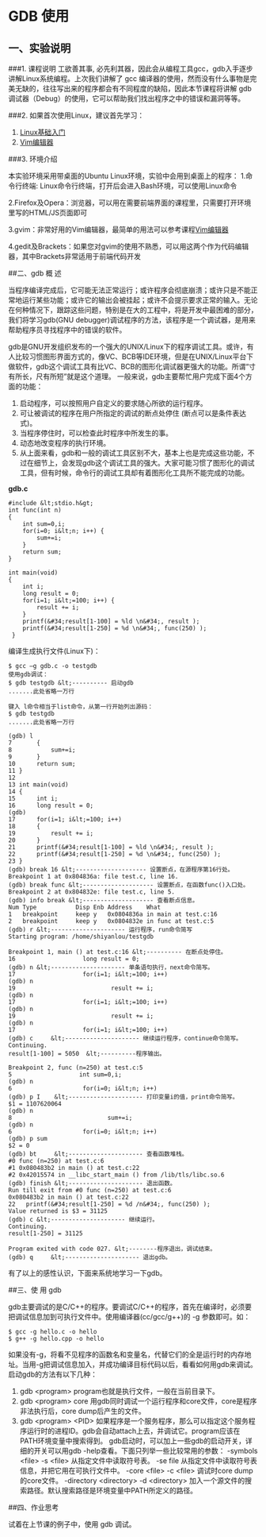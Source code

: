 
# GDB 使用

## 一、实验说明

###1. 课程说明
工欲善其事, 必先利其器，因此会从编程工具gcc，gdb入手逐步讲解Linux系统编程。上次我们讲解了 gcc 编译器的使用，然而没有什么事物是完美无缺的，往往写出来的程序都会有不同程度的缺陷，因此本节课程将讲解 gdb 调试器（Debug）的使用，它可以帮助我们找出程序之中的错误和漏洞等等。

###2. 如果首次使用Linux，建议首先学习：

1. [Linux基础入门](http://www.shiyanlou.com/courses/1)
2. [Vim编辑器](http://www.shiyanlou.com/courses/2)

###3. 环境介绍

本实验环境采用带桌面的Ubuntu Linux环境，实验中会用到桌面上的程序：
1.命令行终端: Linux命令行终端，打开后会进入Bash环境，可以使用Linux命令 

2.Firefox及Opera：浏览器，可以用在需要前端界面的课程里，只需要打开环境里写的HTML/JS页面即可 

3.gvim：非常好用的Vim编辑器，最简单的用法可以参考课程[Vim编辑器](http://www.shiyanlou.com/courses/2) 

4.gedit及Brackets：如果您对gvim的使用不熟悉，可以用这两个作为代码编辑器，其中Brackets非常适用于前端代码开发 


##二、gdb 概 述

当程序编译完成后，它可能无法正常运行；或许程序会彻底崩溃；或许只是不能正常地运行某些功能；或许它的输出会被挂起；或许不会提示要求正常的输入。无论在何种情况下，跟踪这些问题，特别是在大的工程中，将是开发中最困难的部分，我们将学习gdb(GNU debugger)调试程序的方法，该程序是一个调试器，是用来帮助程序员寻找程序中的错误的软件。

gdb是GNU开发组织发布的一个强大的UNIX/Linux下的程序调试工具。或许，有人比较习惯图形界面方式的，像VC、BCB等IDE环境，但是在UNIX/Linux平台下做软件，gdb这个调试工具有比VC、BCB的图形化调试器更强大的功能。所谓“寸有所长，尺有所短”就是这个道理。
一般来说，gdb主要帮忙用户完成下面4个方面的功能：
1. 启动程序，可以按照用户自定义的要求随心所欲的运行程序。
2. 可让被调试的程序在用户所指定的调试的断点处停住 (断点可以是条件表达式)。
3. 当程序停住时，可以检查此时程序中所发生的事。
4. 动态地改变程序的执行环境。
5. 从上面来看，gdb和一般的调试工具区别不大，基本上也是完成这些功能，不过在细节上，会发现gdb这个调试工具的强大。大家可能习惯了图形化的调试工具，但有时候，命令行的调试工具却有着图形化工具所不能完成的功能。­­­­­­­­­­­­­­­­­­­­­­­­­­­

**gdb.c**

```
#include &lt;stdio.h&gt;
int func(int n)
{
    int sum=0,i;
    for(i=0; i&lt;n; i++) {
        sum+=i;
    }
    return sum;
}

int main(void)
{
    int i;
    long result = 0;
    for(i=1; i&lt;=100; i++) {
        result += i;
    }
    printf(&#34;result[1-100] = %ld \n&#34;, result );
    printf(&#34;result[1-250] = %d \n&#34;, func(250) );
 }
```

编译生成执行文件(Linux下)：
```
$ gcc –g gdb.c -o testgdb
使用gdb调试：
$ gdb testgdb &lt;---------- 启动gdb
.......此处省略一万行

键入 l命令相当于list命令，从第一行开始列出源码：
$ gdb testgdb
.......此处省略一万行

(gdb) l
7       {
8           sum+=i;
9       }
10      return sum;
11 }
12
13 int main(void)
14 {
15      int i;
16      long result = 0;
(gdb)
17      for(i=1; i&lt;=100; i++)
18      {
19          result += i;
20      }
21      printf(&#34;result[1-100] = %ld \n&#34;, result );
22      printf(&#34;result[1-250] = %d \n&#34;, func(250) );
23 }
(gdb) break 16 &lt;-------------------- 设置断点，在源程序第16行处。
Breakpoint 1 at 0x804836a: file test.c, line 16.
(gdb) break func &lt;-------------------- 设置断点，在函数func()入口处。
Breakpoint 2 at 0x804832e: file test.c, line 5.
(gdb) info break &lt;-------------------- 查看断点信息。
Num Type           Disp Enb Address    What
1   breakpoint     keep y   0x0804836a in main at test.c:16
2   breakpoint     keep y   0x0804832e in func at test.c:5
(gdb) r &lt;--------------------- 运行程序，run命令简写
Starting program: /home/shiyanlou/testgdb
 
Breakpoint 1, main () at test.c:16 &lt;---------- 在断点处停住。
16                   long result = 0;
(gdb) n &lt;--------------------- 单条语句执行，next命令简写。
17                   for(i=1; i&lt;=100; i++)
(gdb) n
19                           result += i;
(gdb) n
17                   for(i=1; i&lt;=100; i++)
(gdb) n
19                           result += i;
(gdb) n
17                   for(i=1; i&lt;=100; i++)
(gdb) c     &lt;--------------------- 继续运行程序，continue命令简写。
Continuing.
result[1-100] = 5050  &lt;----------程序输出。
 
Breakpoint 2, func (n=250) at test.c:5
5                   int sum=0,i;
(gdb) n
6                    for(i=0; i&lt;n; i++)
(gdb) p I    &lt;--------------------- 打印变量i的值，print命令简写。
$1 = 1107620064
(gdb) n
8                           sum+=i;
(gdb) n
6                    for(i=0; i&lt;n; i++)
(gdb) p sum
$2 = 0
(gdb) bt     &lt;--------------------- 查看函数堆栈。
#0 func (n=250) at test.c:6
#1 0x080483b2 in main () at test.c:22
#2 0x42015574 in __libc_start_main () from /lib/tls/libc.so.6
(gdb) finish &lt;--------------------- 退出函数。
Run till exit from #0 func (n=250) at test.c:6
0x080483b2 in main () at test.c:22
22   printf(&#34;result[1-250] = %d /n&#34;, func(250) );
Value returned is $3 = 31125
(gdb) c &lt;--------------------- 继续运行。
Continuing.
result[1-250] = 31125
 
Program exited with code 027. &lt;--------程序退出，调试结束。
(gdb) q     &lt;--------------------- 退出gdb。

```

有了以上的感性认识，下面来系统地学习一下gdb。

##三、使 用 gdb

gdb主要调试的是C/C++的程序。要调试C/C++的程序，首先在编译时，必须要把调试信息加到可执行文件中。使用编译器(cc/gcc/g++)的 -g 参数即可。如：

```
$ gcc -g hello.c -o hello
$ g++ -g hello.cpp -o hello
```

如果没有-g，将看不见程序的函数名和变量名，代替它们的全是运行时的内存地址。当用-g把调试信息加入，并成功编译目标代码以后，看看如何用gdb来调试。
启动gdb的方法有以下几种：
1. gdb &lt;program&gt;
program也就是执行文件，一般在当前目录下。
2. gdb &lt;program&gt; core
用gdb同时调试一个运行程序和core文件，core是程序非法执行后，core dump后产生的文件。
3. gdb &lt;program&gt; &lt;PID&gt;
如果程序是一个服务程序，那么可以指定这个服务程序运行时的进程ID。gdb会自动attach上去，并调试它。program应该在PATH环境变量中搜索得到。 
gdb启动时，可以加上一些gdb的启动开关，详细的开关可以用gdb -help查看。下面只列举一些比较常用的参数：
-symbols &lt;file&gt;
-s &lt;file&gt;
从指定文件中读取符号表。
-se file
从指定文件中读取符号表信息，并把它用在可执行文件中。
-core &lt;file&gt;
-c &lt;file&gt;
调试时core dump的core文件。
-directory &lt;directory&gt;
-d &lt;directory&gt;
加入一个源文件的搜索路径。默认搜索路径是环境变量中PATH所定义的路径。

##四、作业思考

试着在上节课的例子中，使用 gdb 调试。

